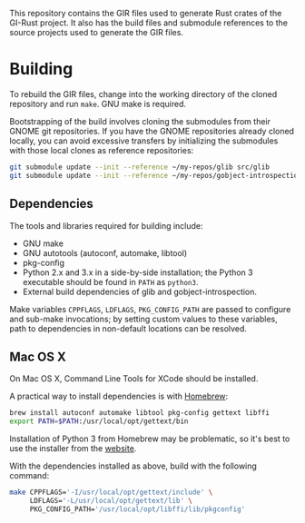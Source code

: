 This repository contains the GIR files used to generate Rust crates
of the GI-Rust project. It also has the build files and submodule
references to the source projects used to generate the GIR files.

# Building

To rebuild the GIR files, change into the working directory of the cloned
repository and run `make`. GNU make is required.

Bootstrapping of the build involves cloning the submodules from their GNOME
git repositories. If you have the GNOME repositories already cloned locally,
you can avoid excessive transfers by initializing the submodules with those
local clones as reference repositories:

```sh
git submodule update --init --reference ~/my-repos/glib src/glib
git submodule update --init --reference ~/my-repos/gobject-introspection src/gobject-introspection
```

## Dependencies

The tools and libraries required for building include:

* GNU make
* GNU autotools (autoconf, automake, libtool)
* pkg-config
* Python 2.x and 3.x in a side-by-side installation; the Python 3
  executable should be found in `PATH` as `python3`.
* External build dependencies of glib and gobject-introspection.

Make variables `CPPFLAGS`, `LDFLAGS`, `PKG_CONFIG_PATH` are
passed to configure and sub-make invocations; by setting custom values
to these variables, path to dependencies in non-default locations
can be resolved.

## Mac OS X

On Mac OS X, Command Line Tools for XCode should be installed.

A practical way to install dependencies is with
[Homebrew](http://brew.sh/):

```sh
brew install autoconf automake libtool pkg-config gettext libffi
export PATH=$PATH:/usr/local/opt/gettext/bin
```

Installation of Python 3 from Homebrew may be problematic, so it's
best to use the installer from the [website](http://www.python.org/).

With the dependencies installed as above, build with the following command:

```sh
make CPPFLAGS='-I/usr/local/opt/gettext/include' \
     LDFLAGS='-L/usr/local/opt/gettext/lib' \
     PKG_CONFIG_PATH='/usr/local/opt/libffi/lib/pkgconfig'
```
